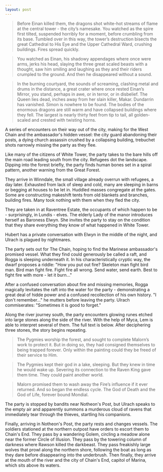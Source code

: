 ```yaml
---
layout: post
---
```

>Before Einan killed them, the dragons shot white-hot streams of flame at the central tower - the city’s namesake. You watched as the spire first tilted, suspended horribly for a moment, before crumbling from its base. Tumbled over in this way, the tower’s destruction bisects the great Cathedral to His Eye and the Upper Cathedral Ward, crushing buildings. Fires spread quickly. 

>You watched as Einan, his shadowy appendages where once were arms, jerks his head, slaying the three great scaled beasts with a thought, saw him smiling and laughing as they and their riders crumpled to the ground. And then he disappeared without a sound. 

>In the burning courtyard, the sounds of screaming, clashing metal and drums in the distance, a great crater where once rested Einan’s Mirror, you stand, perhaps in awe, or in terror, or in disbelief. The Queen lies dead, inches away from her slain killer, Makar. Dundarrin has vanished. Simon is nowhere to be found. The bodies of the enormous dragons are still warm and have collapsed buildings where they fell. The largest is nearly thirty feet from tip to tail, all golden-scaled and crested with twisting horns. 

A series of encounters on their way out of the city, making for the West Chain and the ambassador's hidden vessel: the city guard abandoning their posts, a dying church assassin crushed by a collapsing building, trebuchet shots narrowly missing the party as they flee. 

Like many of the citizens of White Tower, the party takes to the bare hills off the main road leading south from the city. Refugees dot the landscape. Dipping into the forest briefly, the party finds human bones set in a spiral pattern, another warning from the Great Forest. 

They arrive in Winndale, the small village already overrun with refugees, a day later. Exhausted from lack of sleep and cold, many are sleeping in barns or begging at houses to be let in. Huddled masses congregate at the gates. Some are constructing makeshift tents from old blankets and branches, building fires. Many took nothing with them when they fled the city. 

They are taken in at Raventree Estate, the occupants of which happen to be - surprisingly, in Lundis - elves. The elderly Lady of the manor introduces herself as Baroness Elwyn. She invites the party to stay on the condition that they share everything they know of what happened in White Tower. 

Hubert has a private conversation with Elwyn in the middle of the night, and Ulrach is plagued by nightmares.  

The party sets out for The Chain, hoping to find the Marinese ambassador's promised vessel. What they find could generously be called a raft, and Rogga is sleeping underneath it. In his characteristically cryptic way, the dwarf proposes a riddle: "How you put out fire? Skeleton man fight bird man. Bird man fight fire. Fight fire all wrong. Send water, send earth. Best to fight fire with more - let it burn..."

After a confused conversation about fire and missing memories, Rogga magically levitates the raft into the water for the party - demonstrating a great deal of hidde power and a confused recollection of his own history. "I don't remember..." he mutters before leaving the party. Ulrach commiserates: "Sometimes it is good to forget." 

Along the river journey south, the party encounters glowing runes etched into large stones along the side of the river. With the help of Myca, Lem is able to interpret several of them. The full text is below. After deciphering three stones, the story begins repeating. 

>The Pygmies worship the forest, and sought to complete Malorn’s work to protect it. But in doing so, they had consigned themselves to being trapped forever. Only within the painting could they be freed of their service to Him. 

>The Pygmies kept their god in a lake, sleeping. But they knew in time he would wake up. Severing its connection to the Raven King gave them time. They could paint another world. 

>Malorn promised them to wash away the Fire’s influence if it ever returned. And so began the endless cycle. The God of Death and the God of Life, forever bound Mondial.

The party is stopped by bandits near Notheon's Post, but Ulrach speaks to the empty air and apparently summons a murderous cloud of ravens that immediately tear through the thieves, startling his companions. 

Finally, arriving in Notheon's Post, the party rests and changes vessels. The soldiers stationed at the northern outpost have orders to escort them to Chain's End. They pass by a wandering Golem, circling a meadow alone near the former Circle of Illusion. They pass by the towering column of darkness where Rawson killed the darkbeast. They pass freakishly large wolves that prowl along the northern shore, following the boat as long as they dare before disappearing into the underbrush. Then finally, they arrive at the mouth of the river and the city of Chain's End, capitol of Marina, which sits above its waters. 